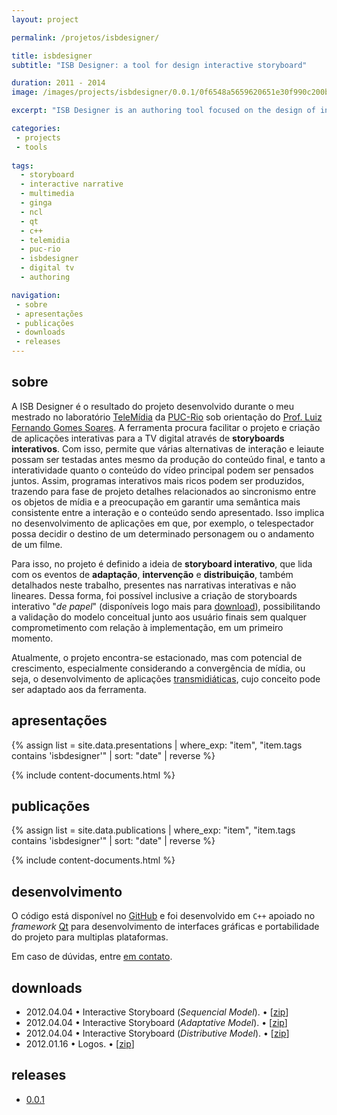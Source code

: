 ```yaml
---
layout: project

permalink: /projetos/isbdesigner/

title: isbdesigner
subtitle: "ISB Designer: a tool for design interactive storyboard"

duration: 2011 - 2014
image: /images/projects/isbdesigner/0.0.1/0f6548a5659620651e30f990c200ba2d.png

excerpt: "ISB Designer is an authoring tool focused on the design of interactive narratives. Based on techniques used by film and animation producers, the tool does not rule out paradigms they are used to. One of its main advantages is to allow the design of audiovisual content together with its points of adaptation and intervention, thus helping in the detection and correction of narrative inconsistencies. Another ISB Designer differential is the possibility of designing applications for presentations on multiple screens. Unlike other tools, the ISB Designer focuses on the design and prototyping phase of applications, as a means of producing higher quality interactive narratives, for then automatically generate the final application, in a post-project stage."

categories: 
 - projects
 - tools
 
tags:
  - storyboard
  - interactive narrative
  - multimedia
  - ginga
  - ncl
  - qt
  - c++
  - telemidia
  - puc-rio
  - isbdesigner
  - digital tv
  - authoring

navigation:
 - sobre
 - apresentações
 - publicações
 - downloads
 - releases
---
```


## sobre

A ISB Designer é o resultado do projeto desenvolvido durante o meu mestrado no laboratório [TeleMídia](telemidia.puc-rio.br/) da [PUC-Rio](http://www.puc-rio.br/) sob orientação do [Prof. Luiz Fernando Gomes Soares](http://www.telemidia.puc-rio.br/~lfgs/). A ferramenta procura facilitar o projeto e criação de aplicações interativas para a TV digital através de **storyboards interativos**. Com isso, permite que várias alternativas de interação e leiaute possam ser testadas antes mesmo da produção do conteúdo final, e tanto a interatividade quanto o conteúdo do vídeo principal podem ser pensados juntos. Assim, programas interativos mais ricos podem ser produzidos, trazendo para fase de projeto detalhes relacionados ao sincronismo entre os objetos de mídia e a preocupação em garantir uma semântica mais consistente entre a interação e o conteúdo sendo apresentado. Isso implica no desenvolvimento de aplicações em que, por exemplo, o telespectador possa decidir o destino de um determinado personagem ou o andamento de um filme.

Para isso, no projeto é definido a ideia de **storyboard interativo**, que lida com os eventos de **adaptação**, **intervenção** e **distribuição**, também detalhados neste trabalho, presentes nas narrativas interativas e não lineares. Dessa forma, foi possível inclusive a criação de storyboards interativo "*de papel*" (disponíveis logo mais para [download](#donwloads)), possibilitando a validação do modelo conceitual junto aos usuário finais sem qualquer comprometimento com relação à implementação, em um primeiro momento.

Atualmente, o projeto encontra-se estacionado, mas com potencial de crescimento, especialmente considerando a convergência de mídia, ou seja, o desenvolvimento de aplicações [transmidiáticas](https://pt.wikipedia.org/wiki/Transm%C3%ADdia), cujo conceito pode ser adaptado aos da ferramenta.

## apresentações

{% assign list = site.data.presentations 
  | where_exp: "item", "item.tags contains 'isbdesigner'"
  | sort: "date" | reverse %}

{% include content-documents.html %}

## publicações

{% assign list = site.data.publications 
  | where_exp: "item", "item.tags contains 'isbdesigner'"
  | sort: "date" | reverse %}

{% include content-documents.html %}

## desenvolvimento

O código está disponível no [GitHub](https://github.com/edcaraujo/isbdesigner-deprecated) e foi desenvolvido em `C++` apoiado no *framework* [Qt](https://www.qt.io/) para desenvolvimento de interfaces gráficas e portabilidade do projeto para multiplas plataformas.

Em caso de dúvidas, entre [em contato](/#contato).

## downloads

- <i class="far fa-calendar-alt"></i> 2012.04.04 • Interactive Storyboard (*Sequencial Model*).  <i class="fas fa-download"></i> • [[zip](/downloads/projects/isbdesigner/9f522044dac8534b50191c3f80284129.zip)]
- <i class="far fa-calendar-alt"></i> 2012.04.04 • Interactive Storyboard (*Adaptative Model*).  <i class="fas fa-download"></i> • [[zip](/downloads/projects/isbdesigner/0db73e1876e1890da238deb5a12cc165.zip)]
- <i class="far fa-calendar-alt"></i> 2012.04.04 • Interactive Storyboard (*Distributive Model*).  <i class="fas fa-download"></i> • [[zip](/downloads/projects/isbdesigner/6e53384f2a124639c06638d24f89dd00.zip)]
- <i class="far fa-calendar-alt"></i> 2012.01.16 • Logos. <i class="fas fa-download"></i> • [[zip](/downloads/projects/isbdesigner/ac2b617435903b688af3f43fa0c122bf.zip)]

## releases

- <i class="fas fa-box-open"></i> [0.0.1](/projetos/isbdesigner/0.0.1/)